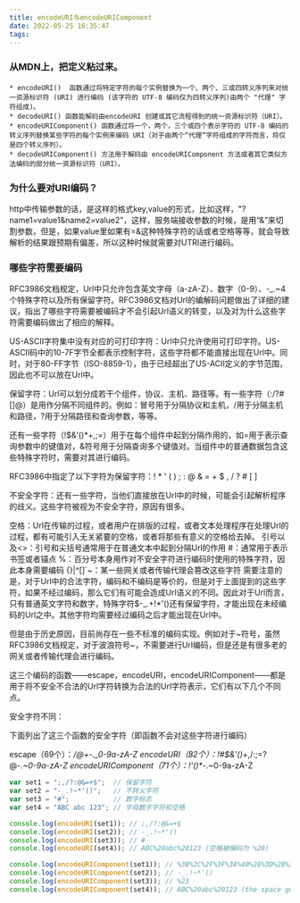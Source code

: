```yaml
---
title: encodeURI与encodeURIComponent
date: 2022-05-25 16:35:47
tags:
---
```

### 从MDN上，把定义粘过来。
    * encodeURI()  函数通过将特定字符的每个实例替换为一个、两个、三或四转义序列来对统一资源标识符 (URI) 进行编码 (该字符的 UTF-8 编码仅为四转义序列)由两个 "代理" 字符组成)。
    * decodeURI() 函数能解码由encodeURI 创建或其它流程得到的统一资源标识符（URI）。
    * encodeURIComponent() 函数通过将一个，两个，三个或四个表示字符的 UTF-8 编码的转义序列替换某些字符的每个实例来编码 URI（对于由两个“代理”字符组成的字符而言，将仅是四个转义序列）。
    * decodeURIComponent() 方法用于解码由 encodeURIComponent 方法或者其它类似方法编码的部分统一资源标识符（URI）。

### 为什么要对URI编码？
http中传输参数的话，是这样的格式key,value的形式，比如这样，"?name1=value1&name2=value2"，这样，服务端接收参数的时候，是用“&”来切割参数，但是，如果value里如果有=&这种特殊字符的话或者空格等等，就会导致解析的结果跟预期有偏差，所以这种时候就需要对UTRI进行编码。

### 哪些字符需要编码

RFC3986文档规定，Url中只允许包含英文字母（a-zA-Z）、数字（0-9）、-_.~4个特殊字符以及所有保留字符。RFC3986文档对Url的编解码问题做出了详细的建议，指出了哪些字符需要被编码才不会引起Url语义的转变，以及对为什么这些字符需要编码做出了相应的解释。

US-ASCII字符集中没有对应的可打印字符：Url中只允许使用可打印字符。US-ASCII码中的10-7F字节全都表示控制字符，这些字符都不能直接出现在Url中。同时，对于80-FF字节（ISO-8859-1），由于已经超出了US-ACII定义的字节范围，因此也不可以放在Url中。

保留字符：Url可以划分成若干个组件，协议、主机、路径等。有一些字符（:/?#[]@）是用作分隔不同组件的。例如：冒号用于分隔协议和主机，/用于分隔主机和路径，?用于分隔路径和查询参数，等等。

还有一些字符（!$&'()*+,;=）用于在每个组件中起到分隔作用的，如=用于表示查询参数中的键值对，&符号用于分隔查询多个键值对。当组件中的普通数据包含这些特殊字符时，需要对其进行编码。

RFC3986中指定了以下字符为保留字符：! * ' ( ) ; : @ & = + $ , / ? # [ ]

不安全字符：还有一些字符，当他们直接放在Url中的时候，可能会引起解析程序的歧义。这些字符被视为不安全字符，原因有很多。

空格：Url在传输的过程，或者用户在排版的过程，或者文本处理程序在处理Url的过程，都有可能引入无关紧要的空格，或者将那些有意义的空格给去掉。
引号以及<>：引号和尖括号通常用于在普通文本中起到分隔Url的作用
#：通常用于表示书签或者锚点
%：百分号本身用作对不安全字符进行编码时使用的特殊字符，因此本身需要编码
{}|\^[]`~：某一些网关或者传输代理会篡改这些字符
需要注意的是，对于Url中的合法字符，编码和不编码是等价的，但是对于上面提到的这些字符，如果不经过编码，那么它们有可能会造成Url语义的不同。因此对于Url而言，只有普通英文字符和数字，特殊字符$-_.+!*'()还有保留字符，才能出现在未经编码的Url之中。其他字符均需要经过编码之后才能出现在Url中。

但是由于历史原因，目前尚存在一些不标准的编码实现。例如对于~符号，虽然RFC3986文档规定，对于波浪符号~，不需要进行Url编码，但是还是有很多老的网关或者传输代理会进行编码。

这三个编码的函数——escape，encodeURI，encodeURIComponent——都是用于将不安全不合法的Url字符转换为合法的Url字符表示，它们有以下几个不同点。

安全字符不同：

下面列出了这三个函数的安全字符（即函数不会对这些字符进行编码）

escape（69个）：*/@+-._0-9a-zA-Z
encodeURI（82个）：!#$&'()*+,/:;=?@-._~0-9a-zA-Z
encodeURIComponent（71个）：!'()*-._~0-9a-zA-Z


```js
var set1 = ";,/?:@&=+$";  // 保留字符
var set2 = "-_.!~*'()";   // 不转义字符
var set3 = "#";           // 数字标志
var set4 = "ABC abc 123"; // 字母数字字符和空格

console.log(encodeURI(set1)); // ;,/?:@&=+$
console.log(encodeURI(set2)); // -_.!~*'()
console.log(encodeURI(set3)); // #
console.log(encodeURI(set4)); // ABC%20abc%20123 (空格被编码为 %20)

console.log(encodeURIComponent(set1)); // %3B%2C%2F%3F%3A%40%26%3D%2B%24
console.log(encodeURIComponent(set2)); // -_.!~*'()
console.log(encodeURIComponent(set3)); // %23
console.log(encodeURIComponent(set4)); // ABC%20abc%20123 (the space gets encoded as %20)
```
